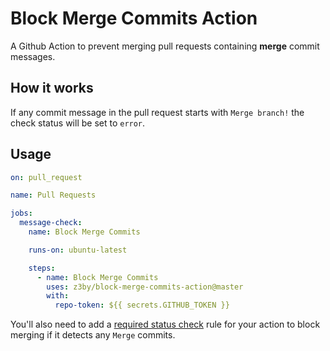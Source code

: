 # Block Merge Commits Action

A Github Action to prevent merging pull requests containing **merge** commit messages.

## How it works

If any commit message in the pull request starts with `Merge branch!` the check status will be set to `error`.

## Usage

```yaml
on: pull_request

name: Pull Requests

jobs:
  message-check:
    name: Block Merge Commits

    runs-on: ubuntu-latest

    steps:
      - name: Block Merge Commits
        uses: z3by/block-merge-commits-action@master
        with:
          repo-token: ${{ secrets.GITHUB_TOKEN }}
```

You'll also need to add a [required status check](https://help.github.com/en/articles/enabling-required-status-checks) rule for your action to block merging if it detects any `Merge` commits.
